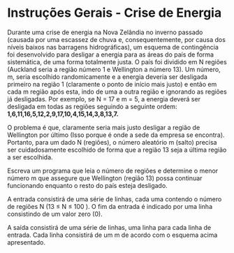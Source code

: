 # Instruções Gerais - Crise de Energia

Durante uma crise de energia na Nova Zelândia no inverno passado (causada por uma
escassez de chuva e, consequentemente, por causa dos níveis baixos nas barragens
hidrográficas), um esquema de contingência foi desenvolvido para desligar a energia para
as áreas do país de forma sistemática, de uma forma totalmente justa. O país foi dividido
em N regiões (Auckland seria a região número 1 e Wellington a número 13). Um número,
m, seria escolhido randomicamente e a energia deveria ser desligada primeiro na região 1
(claramente o ponto de início mais justo) e então em cada m região após esta, indo de uma
a outra região e ignorando as regiões já desligadas. Por exemplo, se N = 17 e m = 5, a
energia deverá ser desligada em todas as regiões seguindo a seguinte ordem:
**1,6,11,16,5,12,2,9,17,10,4,15,14,3,8,13,7.**

O problema é que, claramente seria mais justo desligar a região de Wellington por último
(Isso porque é onde a sede da empresa se encontra). Portanto, para um dado N (regiões),
o número aleatório m (salto) precisa ser cuidadosamente escolhido de forma que a região
13 seja a última região a ser escolhida.

Escreva um programa que leia o número de regiões e determine o menor número m que
assegure que Wellington (região 13) possa continuar funcionando enquanto o resto do
país esteja desligado.

A entrada consistirá de uma série de linhas, cada uma contendo o número de regiões N (13
≤ N ≤ 100 ). O fim da entrada é indicado por uma linha consistindo de um valor zero (0).

A saída consistirá de uma série de linhas, uma linha para cada linha de entrada. Cada linha
consistirá de um m de acordo com o esquema acima apresentado.
